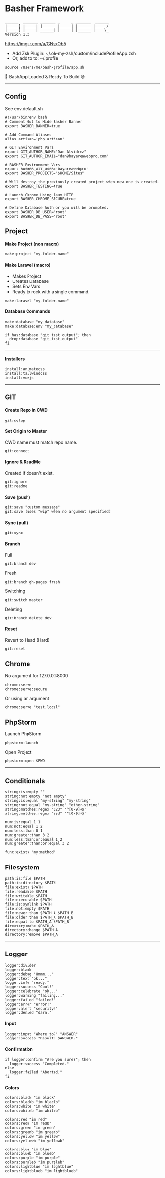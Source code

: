 # Basher Framework

```
______  _______ _______ _     _ _______  ______
|_____] |_____| |______ |_____| |______ |_____/
|_____] |     | ______| |     | |______ |    \_
Version 1.x
```

https://imgur.com/a/GNsxOb5

- Add Zsh Plugin: ~/.oh-my-zsh/custom/includeProfileApp.zsh
- Or, add to to: ~/.profile
```shell script
source /Users/me/bash-profile/app.sh
```

🤖 BashApp Loaded & Ready To Build 😎

---

## Config

See env.default.sh
```shell script
#!/usr/bin/env bash
# Comment Out to Hide Basher Banner
export BASHER_BANNER=true

# Add Command Aliases
alias artisan='php artisan'

# GIT Environment Vars
export GIT_AUTHOR_NAME="Dan Alvidrez"
export GIT_AUTHOR_EMAIL="dan@bayareawebpro.com"

# BASHER Environment Vars
export BASHER_GIT_USER="bayareawebpro"
export BASHER_PROJECTS="$HOME/Sites"

# Will destroy the previously created project when new one is created.
export BASHER_TESTING=true

# Launch Chrome Using Faux HTTP
export BASHER_CHROME_SECURE=true

# Define Database Auth or you will be prompted.
export BASHER_DB_USER="root"
export BASHER_DB_PASS="root"
```

## Project

#### Make Project (non macro)
```shell script
make:project "my-folder-name"
```

#### Make Laravel (macro)
- Makes Project
- Creates Database
- Sets Env Vars
- Ready to rock with a single command.

```shell script
make:laravel "my-folder-name"
```

#### Database Commands
```shell script
make:database "my_database"
make:database:env "my_database"

if has:database "git_test_output"; then
  drop:database "git_test_output"
fi
```
---

#### Installers
```shell script
install:animatecss
install:tailwindcss
install:vuejs
```

---

## GIT

#### Create Repo in CWD
```shell script
git:setup
```

#### Set Origin to Master
CWD name must match repo name.
```shell script
git:connect
```

#### Ignore & ReadMe
Created if doesn't exist.
```shell script
git:ignore
git:readme
```

#### Save (push)
```shell script
git:save "custom message"
git:save (uses "wip" when no argument specified)
```

#### Sync (pull)
```shell script
git:sync
```

#### Branch
Full
```shell script
git:branch dev
```
Fresh
```shell script
git:branch gh-pages fresh
```
Switching
```shell script
git:switch master
```
Deleting
```shell script
git:branch:delete dev
```

#### Reset
Revert to Head (Hard)
```shell script
git:reset
```

## Chrome
No argument for 127.0.0.1:8000

```shell script
chrome:serve
chrome:serve:secure
```

Or using an argument

```shell script
chrome:serve "test.local"
```

## PhpStorm

Launch PhpStorm
```shell script
phpstorm:launch
```

Open Project
```shell script
phpstorm:open $PWD
```
---

## Conditionals
```shell script
string:is:empty ""
string:not:empty "not empty"
string:is:equal "my-string" "my-string"
string:not:equal "my-string" "other-string"
string:matches:regex "123" '^[0-9]+$'
string:matches:regex "asd" '^[0-9]+$'

num:is:equal 1 1
num:not:equal 1 2
num:less:than 0 1
num:greater:than 3 2
num:less:than:or:equal 1 2
num:greater:than:or:equal 3 2

func:exists "my:method"
```

## Filesystem
```shell script
path:is:file $PATH
path:is:directory $PATH
file:exists $PATH
file:readable $PATH
file:writable $PATH
file:executable $PATH
file:is:symlink $PATH
file:not:empty $PATH
file:newer:than $PATH_A $PATH_B
file:older:than $PATH_A $PATH_B
file:equal:to $PATH_A $PATH_B
directory:make $PATH_A
directory:change $PATH_A
directory:remove $PATH_A
```
---
## Logger
```shell script
logger:divider
logger:blank
logger:debug "Hmmm..."
logger:text "ok..."
logger:info "ready."
logger:success "Cool!"
logger:celebrate "ok..."
logger:warning "failing..."
logger:failed "failed!"
logger:error "error!"
logger:alert "security!"
logger:denied "darn."
```

#### Input
```shell script
logger:input "Where to?" "ANSWER"
logger:success "Result: $ANSWER."
```

#### Confirmation
```shell script
if logger:confirm "Are you sure?"; then
  logger:success "Completed."
else
  logger:failed "Aborted."
fi
```

#### Colors
```
colors:black "im black"
colors:blackb "im blackb"
colors:white "im white"
colors:whiteb "im whiteb"

colors:red "im red"
colors:redb "im redb"
colors:green "im green"
colors:greenb "im greenb"
colors:yellow "im yellow"
colors:yellowb "im yellowb"

colors:blue "im blue"
colors:blueb "im blueb"
colors:purple "im purple"
colors:purpleb "im purpleb"
colors:lightblue "im lightblue"
colors:lightblueb "im lightblueb"
```
